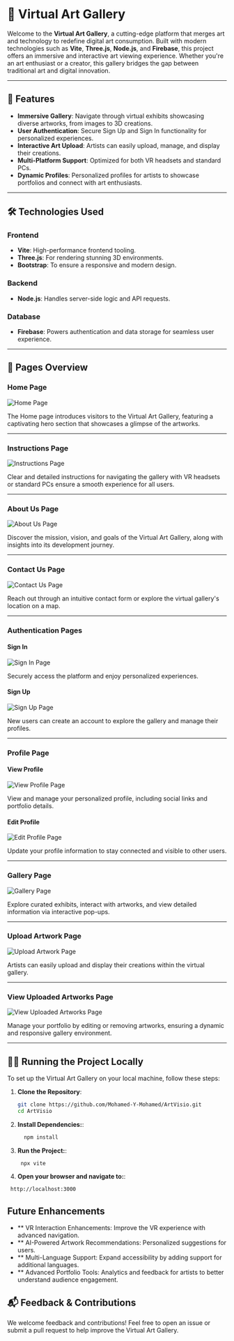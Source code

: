 # 🎨 Virtual Art Gallery

Welcome to the **Virtual Art Gallery**, a cutting-edge platform that merges art and technology to redefine digital art consumption. Built with modern technologies such as **Vite**, **Three.js**, **Node.js**, and **Firebase**, this project offers an immersive and interactive art viewing experience. Whether you're an art enthusiast or a creator, this gallery bridges the gap between traditional art and digital innovation.

---

## 🚀 Features

- **Immersive Gallery**: Navigate through virtual exhibits showcasing diverse artworks, from images to 3D creations.
- **User Authentication**: Secure Sign Up and Sign In functionality for personalized experiences.
- **Interactive Art Upload**: Artists can easily upload, manage, and display their creations.
- **Multi-Platform Support**: Optimized for both VR headsets and standard PCs.
- **Dynamic Profiles**: Personalized profiles for artists to showcase portfolios and connect with art enthusiasts.

---

## 🛠️ Technologies Used

### Frontend
- **Vite**: High-performance frontend tooling.
- **Three.js**: For rendering stunning 3D environments.
- **Bootstrap**: To ensure a responsive and modern design.

### Backend
- **Node.js**: Handles server-side logic and API requests.

### Database
- **Firebase**: Powers authentication and data storage for seamless user experience.

---

## 📑 Pages Overview

### Home Page
![Home Page](https://raw.githubusercontent.com/Mohamed-Y-Mohamed/ArtVisio/main/screenshots/home.png)

The Home page introduces visitors to the Virtual Art Gallery, featuring a captivating hero section that showcases a glimpse of the artworks.

---

### Instructions Page
![Instructions Page](https://raw.githubusercontent.com/Mohamed-Y-Mohamed/ArtVisio/main/screenshots/instruction.png)

Clear and detailed instructions for navigating the gallery with VR headsets or standard PCs ensure a smooth experience for all users.

---

### About Us Page
![About Us Page](https://raw.githubusercontent.com/Mohamed-Y-Mohamed/ArtVisio/main/screenshots/about%20us.png)

Discover the mission, vision, and goals of the Virtual Art Gallery, along with insights into its development journey.

---

### Contact Us Page
![Contact Us Page](https://raw.githubusercontent.com/Mohamed-Y-Mohamed/ArtVisio/main/screenshots/contact%20us.png)

Reach out through an intuitive contact form or explore the virtual gallery's location on a map.

---

### Authentication Pages
#### Sign In
![Sign In Page](https://raw.githubusercontent.com/Mohamed-Y-Mohamed/ArtVisio/main/screenshots/signin%20.png)

Securely access the platform and enjoy personalized experiences.

#### Sign Up
![Sign Up Page](https://raw.githubusercontent.com/Mohamed-Y-Mohamed/ArtVisio/main/screenshots/signup.png)

New users can create an account to explore the gallery and manage their profiles.

---

### Profile Page
#### View Profile
![View Profile Page](https://raw.githubusercontent.com/Mohamed-Y-Mohamed/ArtVisio/main/screenshots/view%20profile.png)

View and manage your personalized profile, including social links and portfolio details.

#### Edit Profile
![Edit Profile Page](https://raw.githubusercontent.com/Mohamed-Y-Mohamed/ArtVisio/main/screenshots/edit%20profile%20.png)

Update your profile information to stay connected and visible to other users.

---

### Gallery Page
![Gallery Page](https://raw.githubusercontent.com/Mohamed-Y-Mohamed/ArtVisio/main/screenshots/gallery%20.png)

Explore curated exhibits, interact with artworks, and view detailed information via interactive pop-ups.

---

### Upload Artwork Page
![Upload Artwork Page](https://raw.githubusercontent.com/Mohamed-Y-Mohamed/ArtVisio/main/screenshots/upload%20page.png)

Artists can easily upload and display their creations within the virtual gallery.

---

### View Uploaded Artworks Page
![View Uploaded Artworks Page](https://raw.githubusercontent.com/Mohamed-Y-Mohamed/ArtVisio/main/screenshots/view%20uploaded.png)

Manage your portfolio by editing or removing artworks, ensuring a dynamic and responsive gallery environment.

---

## 🧑‍💻 Running the Project Locally

To set up the Virtual Art Gallery on your local machine, follow these steps:

1. **Clone the Repository**:
   ```bash
   git clone https://github.com/Mohamed-Y-Mohamed/ArtVisio.git
   cd ArtVisio
   
2. **Install Dependencies:**:
   ```bash
     npm install

4.  **Run the Project:**:
     ```bash
      npx vite
     
6.   **Open your browser and navigate to:**:
 ```bash
  http://localhost:3000
```

## Future Enhancements
- ** VR Interaction Enhancements: Improve the VR experience with advanced navigation.
- ** AI-Powered Artwork Recommendations: Personalized suggestions for users.
- ** Multi-Language Support: Expand accessibility by adding support for additional languages.
- ** Advanced Portfolio Tools: Analytics and feedback for artists to better understand audience engagement.
## 📬 Feedback & Contributions
We welcome feedback and contributions! Feel free to open an issue or submit a pull request to help improve the Virtual Art Gallery.

